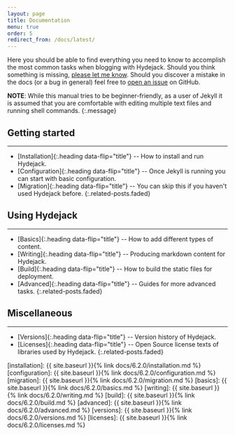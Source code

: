 ```yaml
---
layout: page
title: Documentation
menu: true
order: 5
redirect_from: /docs/latest/
---
```


Here you should be able to find everything you need to know to accomplish the most common tasks when blogging with Hydejack.
Should you think something is missing, [please let me know](mailto:f.klampfer@gmail.com).
Should you discover a mistake in the docs (or a bug in general) feel free to [open an issue](https://github.com/qwtel/hydejack/issues) on GitHub.

**NOTE**: While this manual tries to be beginner-friendly, as a user of Jekyll it is assumed that you are comfortable with editing multiple text files and running shell commands.
{:.message}

## Getting started
***

* [Installation]{:.heading data-flip="title"} -- How to install and run Hydejack.
* [Configuration]{:.heading data-flip="title"} -- Once Jekyll is running you can start with basic configuration.
* [Migration]{:.heading data-flip="title"} -- You can skip this if you haven't used Hydejack before.
{:.related-posts.faded}

## Using Hydejack
***

* [Basics]{:.heading data-flip="title"} -- How to add different types of content.
* [Writing]{:.heading data-flip="title"} -- Producing markdown content for Hydejack.
* [Build]{:.heading data-flip="title"} -- How to build the static files for deployment.
* [Advanced]{:.heading data-flip="title"} -- Guides for more advanced tasks.
{:.related-posts.faded}

## Miscellaneous
***

* [Versions]{:.heading data-flip="title"} -- Version history of Hydejack.
* [Licenses]{:.heading data-flip="title"} -- Open Source license texts of libraries used by Hydejack.
{:.related-posts.faded}

[installation]: {{ site.baseurl }}{% link docs/6.2.0/installation.md %}
[configuration]: {{ site.baseurl }}{% link docs/6.2.0/configuration.md %}
[migration]: {{ site.baseurl }}{% link docs/6.2.0/migration.md %}
[basics]: {{ site.baseurl }}{% link docs/6.2.0/basics.md %}
[writing]: {{ site.baseurl }}{% link docs/6.2.0/writing.md %}
[build]: {{ site.baseurl }}{% link docs/6.2.0/build.md %}
[advanced]: {{ site.baseurl }}{% link docs/6.2.0/advanced.md %}
[versions]: {{ site.baseurl }}{% link docs/6.2.0/versions.md %}
[licenses]: {{ site.baseurl }}{% link docs/6.2.0/licenses.md %}
